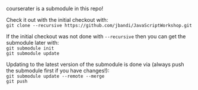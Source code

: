 courserater is a submodule in this repo!

Check it out with the initial checkout with:  
`git clone --recursive https://github.com/jbandi/JavaScriptWorkshop.git`

If the initial checkout was not done with `--recursive` then you can get the submodule later with:  
`git submodule init`  
`git submodule update`	

Updating to the latest version of the submodule is done via (always push the submodule first if you have changes!):  
`git submodule update --remote --merge`  
`git push`